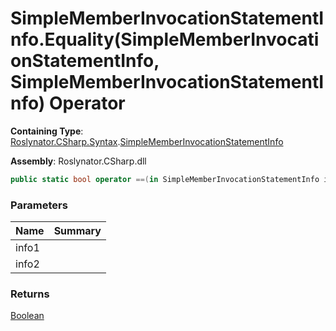 # SimpleMemberInvocationStatementInfo\.Equality\(SimpleMemberInvocationStatementInfo, SimpleMemberInvocationStatementInfo\) Operator

**Containing Type**: [Roslynator.CSharp.Syntax](../../README.md)\.[SimpleMemberInvocationStatementInfo](../README.md)

**Assembly**: Roslynator\.CSharp\.dll

```csharp
public static bool operator ==(in SimpleMemberInvocationStatementInfo info1, in SimpleMemberInvocationStatementInfo info2)
```

### Parameters

| Name | Summary |
| ---- | ------- |
| info1 | |
| info2 | |

### Returns

[Boolean](https://docs.microsoft.com/en-us/dotnet/api/system.boolean)

